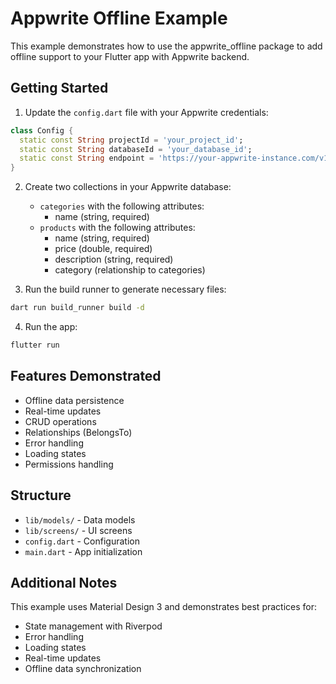 # Appwrite Offline Example

This example demonstrates how to use the appwrite_offline package to add offline support to your Flutter app with Appwrite backend.

## Getting Started

1. Update the `config.dart` file with your Appwrite credentials:
```dart
class Config {
  static const String projectId = 'your_project_id';
  static const String databaseId = 'your_database_id';
  static const String endpoint = 'https://your-appwrite-instance.com/v1';
}
```

2. Create two collections in your Appwrite database:
   - `categories` with the following attributes:
     - name (string, required)
   - `products` with the following attributes:
     - name (string, required)
     - price (double, required)
     - description (string, required)
     - category (relationship to categories)

3. Run the build runner to generate necessary files:
```bash
dart run build_runner build -d
```

4. Run the app:
```bash
flutter run
```

## Features Demonstrated

- Offline data persistence
- Real-time updates
- CRUD operations
- Relationships (BelongsTo)
- Error handling
- Loading states
- Permissions handling

## Structure

- `lib/models/` - Data models
- `lib/screens/` - UI screens
- `config.dart` - Configuration
- `main.dart` - App initialization

## Additional Notes

This example uses Material Design 3 and demonstrates best practices for:
- State management with Riverpod
- Error handling
- Loading states
- Real-time updates
- Offline data synchronization